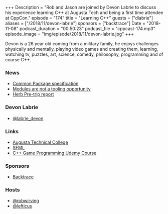 +++
Description = "Rob and Jason are joined by Devon Labrie to discuss his experience learning C++ at Augusta Tech and being a first time attendee at CppCon."
episode = "174"
title = "Learning C++"
guests = ["dlabrie"]
aliases = ["/2018/11/devon-labrie"]
sponsors = ["backtrace"]
Date = "2018-11-08"
podcast_duration = "00:50:23"
podcast_file = "cppcast-174.mp3"
episode_image = "img/episode/2018/11/devon-labrie.jpg"
+++

Devon is a 26 year old coming from a military family, he enjoys challenges physically and mentally, playing video games and creating them, learning, watching tv, puzzles, art, science, comedy, philosophy, programming and of course C++.

### News ###

 - [Common Package specification](https://mwoehlke.github.io/cps/)
 - [Modules are not a tooling opportunity](https://cor3ntin.github.io/posts/modules/)
 - [Herb Pre-trip report](https://herbsutter.com/2018/11/05/pre-trip-report-fall-iso-c-standards-meeting-san-diego/)

### Devon Labrie ###

 - [@labrie_devon](https://twitter.com/labrie_devon)

### Links ###

 - [Augusta Technical College](https://www.augustatech.edu/)
 - [SFML](https://www.sfml-dev.org/)
 - [C++ Game Programming Udemy Course](https://www.udemy.com/beginning-c-game-programming-part-1/)

### Sponsors ###

- [Backtrace](https://backtrace.io/?utm_source=CppCast&utm_medium=CppCast)

### Hosts ###

- [@robwirving](https://twitter.com/robwirving)
- [@lefticus](https://twitter.com/lefticus)

